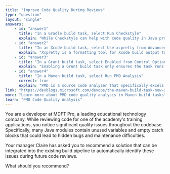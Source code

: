 ```yaml
---
title: "Improve Code Quality During Reviews"
type: "question"
layout: "single"
answers:
    - id: "answer1"
      title: "In a Gradle build task, select Run Checkstyle"
      explain: "While Checkstyle can help with code quality in Java projects using Gradle, it doesn't specifically target issues like unused variables and empty catch blocks as effectively as PMD."
    - id: "answer2"
      title: "In an Xcode build task, select Use xcpretty from Advanced"
      explain: "Xcpretty is a formatting tool for Xcode build output to make it more readable. It doesn't analyze code for quality issues like unused variables or empty catch blocks."
    - id: "answer3"
      title: "In a Grunt build task, select Enabled from Control Options"
      explain: "Enabling a Grunt build task only ensures the task runs. It doesn't provide specific code quality analysis for issues like unused variables and empty catch blocks."
    - id: "answer4"
      title: "In a Maven build task, select Run PMD Analysis"
      correct: true
      explain: "PMD is a source code analyzer that specifically excels at finding common programming flaws like unused variables, empty catch blocks, unnecessary object creation, and other code smells. When enabled in a Maven build task, it can automatically scan Java code during the build process and generate reports highlighting these issues."
link: "https://devblogs.microsoft.com/devops/the-maven-build-task-now-supports-pmd-analysis-out-of-the-box/"
more: "Learn more about PMD code quality analysis in Maven build tasks"
learn: "PMD Code Quality Analysis"
---
```


You are a developer at MDFT Pro, a leading educational technology company. While reviewing code for one of the academy's training applications, you notice significant quality issues throughout the codebase. Specifically, many Java modules contain unused variables and empty catch blocks that could lead to hidden bugs and maintenance difficulties. 

Your manager Claire has asked you to recommend a solution that can be integrated into the existing build pipeline to automatically identify these issues during future code reviews. 

What should you recommend?
